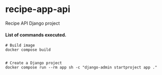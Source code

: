 # recipe-app-api

Recipe API Django project

#### List of commands executed.

```shell
# Build image
docker compose build


# Create a Django project
docker compose run --rm app sh -c "django-admin startproject app ."
```